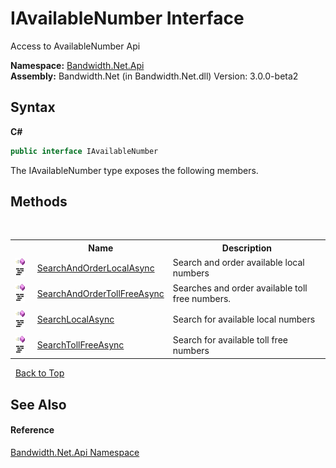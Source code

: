 ﻿# IAvailableNumber Interface
 

Access to AvailableNumber Api

**Namespace:**&nbsp;<a href ="N_Bandwidth_Net_Api.md">Bandwidth.Net.Api</a><br />**Assembly:**&nbsp;Bandwidth.Net (in Bandwidth.Net.dll) Version: 3.0.0-beta2

## Syntax

**C#**<br />
``` C#
public interface IAvailableNumber
```

The IAvailableNumber type exposes the following members.


## Methods
&nbsp;<table><tr><th></th><th>Name</th><th>Description</th></tr><tr><td>![Public method](media/pubmethod.gif "Public method")![Code example](media/CodeExample.png "Code example")</td><td><a href ="M_Bandwidth_Net_Api_IAvailableNumber_SearchAndOrderLocalAsync.md">SearchAndOrderLocalAsync</a></td><td>
Search and order available local numbers</td></tr><tr><td>![Public method](media/pubmethod.gif "Public method")![Code example](media/CodeExample.png "Code example")</td><td><a href ="M_Bandwidth_Net_Api_IAvailableNumber_SearchAndOrderTollFreeAsync.md">SearchAndOrderTollFreeAsync</a></td><td>
Searches and order available toll free numbers.</td></tr><tr><td>![Public method](media/pubmethod.gif "Public method")![Code example](media/CodeExample.png "Code example")</td><td><a href ="M_Bandwidth_Net_Api_IAvailableNumber_SearchLocalAsync.md">SearchLocalAsync</a></td><td>
Search for available local numbers</td></tr><tr><td>![Public method](media/pubmethod.gif "Public method")![Code example](media/CodeExample.png "Code example")</td><td><a href ="M_Bandwidth_Net_Api_IAvailableNumber_SearchTollFreeAsync.md">SearchTollFreeAsync</a></td><td>
Search for available toll free numbers</td></tr></table>&nbsp;
<a href="#iavailablenumber-interface">Back to Top</a>

## See Also


#### Reference
<a href ="N_Bandwidth_Net_Api.md">Bandwidth.Net.Api Namespace</a><br />